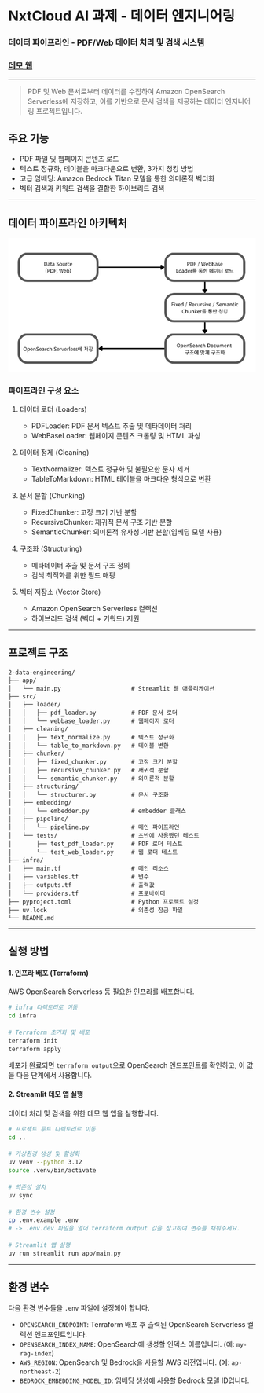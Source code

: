 # NxtCloud AI 과제 - 데이터 엔지니어링

### 데이터 파이프라인 - PDF/Web 데이터 처리 및 검색 시스템
### [데모 웹](http://43.203.147.152:8502/)

---

> PDF 및 Web 문서로부터 데이터를 수집하여 Amazon OpenSearch Serverless에 저장하고, 이를 기반으로 문서 검색을 제공하는 데이터 엔지니어링 프로젝트입니다.

## 주요 기능

- PDF 파일 및 웹페이지 콘텐츠 로드
- 텍스트 정규화, 테이블을 마크다운으로 변환, 3가지 청킹 방법
- 고급 임베딩: Amazon Bedrock Titan 모델을 통한 의미론적 벡터화
- 벡터 검색과 키워드 검색을 결합한 하이브리드 검색

---

## 데이터 파이프라인 아키텍처

![pipeline](./assets/pipeline.png)

### 파이프라인 구성 요소

1. 데이터 로더 (Loaders)
   - PDFLoader: PDF 문서 텍스트 추출 및 메타데이터 처리
   - WebBaseLoader: 웹페이지 콘텐츠 크롤링 및 HTML 파싱

2. 데이터 정제 (Cleaning)
   - TextNormalizer: 텍스트 정규화 및 불필요한 문자 제거
   - TableToMarkdown: HTML 테이블을 마크다운 형식으로 변환

3. 문서 분할 (Chunking)
   - FixedChunker: 고정 크기 기반 분할
   - RecursiveChunker: 재귀적 문서 구조 기반 분할
   - SemanticChunker: 의미론적 유사성 기반 분할(임베딩 모델 사용)

4. 구조화 (Structuring)
   - 메타데이터 추출 및 문서 구조 정의
   - 검색 최적화를 위한 필드 매핑

5. 벡터 저장소 (Vector Store)
   - Amazon OpenSearch Serverless 컬렉션
   - 하이브리드 검색 (벡터 + 키워드) 지원

---

## 프로젝트 구조

```
2-data-engineering/
├── app/
│   └── main.py                    # Streamlit 웹 애플리케이션
├── src/
│   ├── loader/
│   │   ├── pdf_loader.py          # PDF 문서 로더
│   │   └── webbase_loader.py      # 웹페이지 로더
│   ├── cleaning/
│   │   ├── text_normalize.py      # 텍스트 정규화
│   │   └── table_to_markdown.py   # 테이블 변환
│   ├── chunker/
│   │   ├── fixed_chunker.py       # 고정 크기 분할
│   │   ├── recursive_chunker.py   # 재귀적 분할
│   │   └── semantic_chunker.py    # 의미론적 분할
│   ├── structuring/
│   │   └── structurer.py          # 문서 구조화
│   ├── embedding/
│   │   └── embedder.py            # embedder 클래스
│   ├── pipeline/
│   │   └── pipeline.py            # 메인 파이프라인
│   └── tests/                     # 초반에 사용했던 테스트
│       ├── test_pdf_loader.py     # PDF 로더 테스트
│       └── test_web_loader.py     # 웹 로더 테스트
├── infra/
│   ├── main.tf                    # 메인 리소스
│   ├── variables.tf               # 변수
│   ├── outputs.tf                 # 출력값
│   └── providers.tf               # 프로바이더
├── pyproject.toml                 # Python 프로젝트 설정
├── uv.lock                        # 의존성 잠금 파일
└── README.md
```

---

## 실행 방법

#### 1. 인프라 배포 (Terraform)
AWS OpenSearch Serverless 등 필요한 인프라를 배포합니다.

```bash
# infra 디렉토리로 이동
cd infra

# Terraform 초기화 및 배포
terraform init
terraform apply
```

배포가 완료되면 `terraform output`으로 OpenSearch 엔드포인트를 확인하고, 이 값을 다음 단계에서 사용합니다.

#### 2. Streamlit 데모 앱 실행
데이터 처리 및 검색을 위한 데모 웹 앱을 실행합니다.

```bash
# 프로젝트 루트 디렉토리로 이동
cd .. 

# 가상환경 생성 및 활성화
uv venv --python 3.12
source .venv/bin/activate

# 의존성 설치
uv sync

# 환경 변수 설정
cp .env.example .env
# -> .env.dev 파일을 열어 terraform output 값을 참고하여 변수를 채워주세요.

# Streamlit 앱 실행
uv run streamlit run app/main.py
```

---

## 환경 변수
다음 환경 변수들을 `.env` 파일에 설정해야 합니다.

- `OPENSEARCH_ENDPOINT`: Terraform 배포 후 출력된 OpenSearch Serverless 컬렉션 엔드포인트입니다.
- `OPENSEARCH_INDEX_NAME`: OpenSearch에 생성할 인덱스 이름입니다. (예: `my-rag-index`)
- `AWS_REGION`: OpenSearch 및 Bedrock을 사용할 AWS 리전입니다. (예: `ap-northeast-2`)
- `BEDROCK_EMBEDDING_MODEL_ID`: 임베딩 생성에 사용할 Bedrock 모델 ID입니다.

